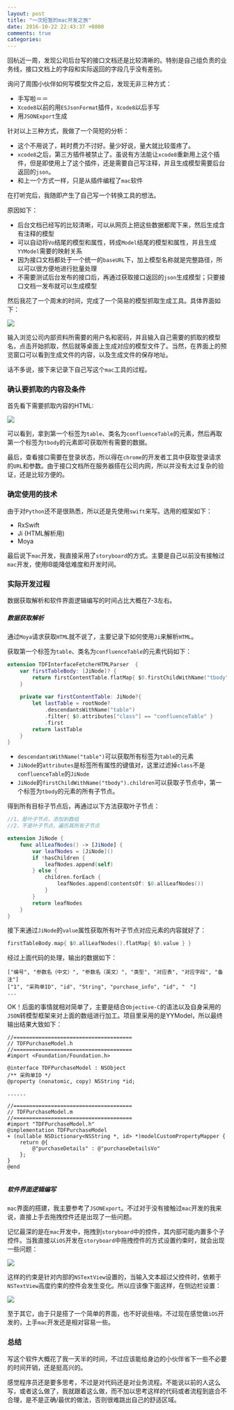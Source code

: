 ```yaml
---
layout: post
title: "一次短暂的mac开发之旅"
date: 2016-10-22 22:43:37 +0800
comments: true
categories: 
---
```

回杭近一周，发现公司后台写的接口文档还是比较清晰的。特别是自己组负责的业务线，接口文档上的字段和实际返回的字段几乎没有差别。

询问了周围小伙伴如何写模型文件之后，发现无非三种方式：

- 手写啦＝＝
- `Xcode8`以前的用`ESJsonFormat`插件，`Xcode8`以后手写
- 用`JSONExport`生成

针对以上三种方式，我做了一个简短的分析：

- 这个不用说了，耗时费力不讨好。量少好说，量大就比较蛋疼了。
- `xcode8`之后，第三方插件被禁止了。虽说有方法能让`xcode8`重新用上这个插件，但是即使用上了这个插件，还是需要自己写注释，并且生成模型需要后台返回的`json`。
- 和上一个方式一样，只是从插件编程了`mac`软件

在打听完后，我随即产生了自己写一个转换工具的想法。

原因如下：

- 后台文档已经写的比较清晰，可以从网页上把这些数据都爬下来，然后生成含有注释的模型
- 可以自动将`Vo`结尾的模型和属性，转成`Model`结尾的模型和属性，并且生成`YYModel`需要的映射关系
- 因为接口文档都处于一个统一的`baseURL`下，加上模型名称就是完整路径，所以可以很方便地进行批量处理
-  不需要测试后台发布的接口后，再通过获取接口返回的`json`生成模型；只要接口文档一发布就可以生成模型
<!--more-->
然后我花了一个周末的时间，完成了一个简易的模型抓取生成工具。具体界面如下：<br>


![](/images/2016-10-30fetcher.png)

输入浏览公司内部资料所需要的用户名和密码，并且输入自己需要的抓取的模型名，点击开始抓取，然后就等桌面上生成对应的模型文件了。当然，在界面上的预览窗口可以看到生成文件的内容，以及生成文件的保存地址。

话不多说，接下来记录下自己写这个`mac`工具的过程。

### 确认要抓取的内容及条件
首先看下需要抓取内容的HTML:<br>

![](/images/2016-10-30xpath.png)

可以看到，拿到第一个标签为`table`、类名为`confluenceTable`的元素，然后再取第一个标签为`tbody`的元素即可获取所有需要的数据。

最后，查看接口需要在登录状态，所以得在`chrome`的开发者工具中获取登录请求的`URL`和参数。由于接口文档所在服务器搭在公司内网，所以并没有太过复杂的验证，还是比较方便的。

### 确定使用的技术
由于对`Python`还不是很熟悉，所以还是先使用`swift`来写。选用的框架如下：

- RxSwift
- Ji (HTML解析用)
- Moya

最后说下`mac`开发，我直接采用了`storyboard`的方式。主要是自己以前没有接触过`mac`开发，使用IB能降低难度和开发时间。

### 实际开发过程

数据获取解析和软件界面逻辑编写的时间占比大概在7-3左右。<br>

##### 数据获取解析
通过`Moya`请求获取`HTML`就不说了，主要记录下如何使用`Ji`来解析`HTML`。
 
获取第一个标签为`table`、类名为`confluenceTable`的元素代码如下：
 
```swift
extension TDFInterfaceFetcherHTMLParser  {
    var firstTableBody: [JiNode]? {
        return firstContentTable.flatMap{ $0.firstChildWithName("tbody")?.children }
    }
    
    private var firstContentTable: JiNode?{
        let lastTable = rootNode?
            .descendantsWithName("table")
            .filter{ $0.attributes["class"] == "confluenceTable" }
            .first
        return lastTable
    }
}
```
 
- `descendantsWithName("table")`可以获取所有标签为`table`的元素
- `JiNode`的`attributes`是标签所有属性的键值对，这里过滤掉`class`不是`confluenceTable`的`JiNode`
- `JiNode`的`firstChildWithName("tbody").children`可以获取子节点中，第一个标签为`tbody`的元素的所有子节点。

得到所有目标子节点后，再通过以下方法获取叶子节点：

```swift
//1、是叶子节点，添加到数组
//2、不是叶子节点，遍历其所有子节点

extension JiNode {
    func allLeafNodes() -> [JiNode] {
        var leafNodes = [JiNode]()
        if !hasChildren {
            leafNodes.append(self)
        } else {
            children.forEach {
                leafNodes.append(contentsOf: $0.allLeafNodes())
            }
        }
        return leafNodes
    }
}
```

接下来通过`JiNode`的`value`属性获取所有叶子节点对应元素的内容就好了：

```swift
firstTableBody.map{ $0.allLeafNodes().flatMap{ $0.value } }
```

经过上面代码的处理，输出的数据如下：

```
["编号", "参数名（中文）", "参数名（英文）", "类型", "对应表", "对应字段", "备注"]
["1", "采购单ID", "id", "String", "purchase_info", "id", "　"]
...

```

OK！后面的事情就相对简单了，主要是结合`Objective-C`的语法以及自身采用的`JSON`转模型框架来对上面的数组进行加工。项目里采用的是YYModel，所以最终输出结果大致如下：

```objc
//======================================	
// TDFPurchaseModel.h 	
//======================================	
#import <Foundation/Foundation.h>	
	
@interface TDFPurchaseModel : NSObject	
/** 采购单ID */	
@property (nonatomic, copy) NSString *id;	

......

//======================================	
// TDFPurchaseModel.m 	
//======================================	
#import "TDFPurchaseModel.h"	
@implementation TDFPurchaseModel	
+ (nullable NSDictionary<NSString *, id> *)modelCustomPropertyMapper {	
	return @{	
		@"purchaseDetails" : @"purchaseDetailsVo"	
	};	
}	
@end


```

##### 软件界面逻辑编写
`mac`界面的搭建，我主要参考了`JSONExport`。不过对于没有接触过`mac`开发的我来说，直接上手去拖拽控件还是出现了一些问题。

记忆最深的是在`mac`开发中，拖拽到`storyboard`中的控件，其内部可能内置多个子控件。当我直接以`iOS`开发在`storyboard`中拖拽控件的方式设置约束时，就会出现一些问题：

![](/images/Snip20161030_1.png)

这样的约束是针对内部的`NSTextView`设置的，当输入文本超过父控件时，依赖于`NSTextView`高度约束的控件会发生变化。所以应该像下面这样，在侧边栏设置：

![](/images/Snip20161030_3.png)

至于其它，由于只是搭了一个简单的界面，也不好说些啥。不过现在感觉做`iOS`开发的，上手`mac`开发还是相对容易一些。

### 总结

写这个软件大概花了我一天半的时间，不过应该能给身边的小伙伴省下一些不必要的时间开销，还是挺高兴的。<br>

感觉程序员还是要多思考，不过是对代码还是对业务流程。不能说以前的人这么写，或者这么做了，我就跟着这么做，而不加以思考这样的代码或者流程到底合不合理，是不是正确/最优的做法，否则很难跳出自己的舒适区域。



